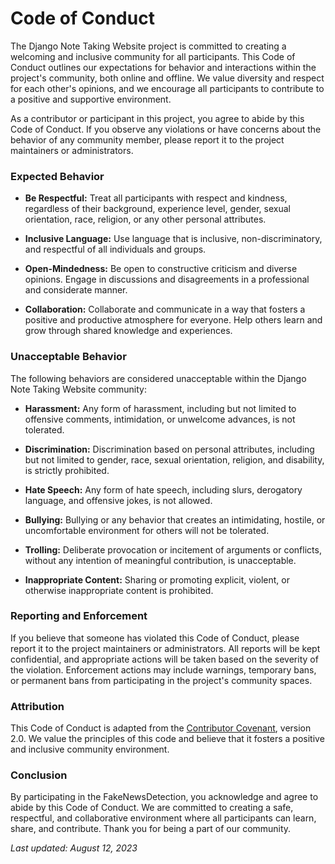 

# Code of Conduct

The Django Note Taking Website project is committed to creating a welcoming and inclusive community for all participants. This Code of Conduct outlines our expectations for behavior and interactions within the project's community, both online and offline. We value diversity and respect for each other's opinions, and we encourage all participants to contribute to a positive and supportive environment.

As a contributor or participant in this project, you agree to abide by this Code of Conduct. If you observe any violations or have concerns about the behavior of any community member, please report it to the project maintainers or administrators.

### Expected Behavior

- **Be Respectful:** Treat all participants with respect and kindness, regardless of their background, experience level, gender, sexual orientation, race, religion, or any other personal attributes.

- **Inclusive Language:** Use language that is inclusive, non-discriminatory, and respectful of all individuals and groups.

- **Open-Mindedness:** Be open to constructive criticism and diverse opinions. Engage in discussions and disagreements in a professional and considerate manner.

- **Collaboration:** Collaborate and communicate in a way that fosters a positive and productive atmosphere for everyone. Help others learn and grow through shared knowledge and experiences.

### Unacceptable Behavior

The following behaviors are considered unacceptable within the Django Note Taking Website community:

- **Harassment:** Any form of harassment, including but not limited to offensive comments, intimidation, or unwelcome advances, is not tolerated.

- **Discrimination:** Discrimination based on personal attributes, including but not limited to gender, race, sexual orientation, religion, and disability, is strictly prohibited.

- **Hate Speech:** Any form of hate speech, including slurs, derogatory language, and offensive jokes, is not allowed.

- **Bullying:** Bullying or any behavior that creates an intimidating, hostile, or uncomfortable environment for others will not be tolerated.

- **Trolling:** Deliberate provocation or incitement of arguments or conflicts, without any intention of meaningful contribution, is unacceptable.

- **Inappropriate Content:** Sharing or promoting explicit, violent, or otherwise inappropriate content is prohibited.

### Reporting and Enforcement

If you believe that someone has violated this Code of Conduct, please report it to the project maintainers or administrators. All reports will be kept confidential, and appropriate actions will be taken based on the severity of the violation. Enforcement actions may include warnings, temporary bans, or permanent bans from participating in the project's community spaces.

### Attribution

This Code of Conduct is adapted from the [Contributor Covenant](https://www.contributor-covenant.org/), version 2.0. We value the principles of this code and believe that it fosters a positive and inclusive community environment.

### Conclusion

By participating in the FakeNewsDetection, you acknowledge and agree to abide by this Code of Conduct. We are committed to creating a safe, respectful, and collaborative environment where all participants can learn, share, and contribute. Thank you for being a part of our community.

_Last updated: August 12, 2023_